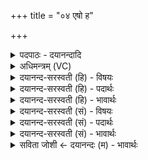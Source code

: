 +++
title = "०४ एषो ह"

+++
<details><summary>पदपाठः - दयानन्दादि</summary>

ए॒षः। ह॒। दे॒वः। प्र॒दिश॒ इति॑ प्र॒ऽदिशः॑। अनु॑। सर्वाः॑। पूर्वः॑। ह॒। जा॒तः। सः। उँ॒ऽइत्यूँ॑। गर्भे॑। अ॒न्तरित्य॒न्तः। सः। ए॒व। जा॒तः। सः। ज॒नि॒ष्यमा॑णः। प्र॒त्यङ्। जनाः॑। ति॒ष्ठ॒ति॒। सर्वतो॑मुख इति॑ स॒र्वतः॑ऽमुखः। ४।
</details>

<details><summary>अधिमन्त्रम् (VC)</summary>

- आत्मा देवता
- स्वयम्भु ब्रह्म ऋषिः
- भुरिक्त्रिष्टुप्
- धैवतः
</details>

<details><summary>दयानन्द-सरस्वती (हि) - विषयः</summary>

फिर उसी विषय को अगले मन्त्र में कहा है ॥
</details>

<details><summary>दयानन्द-सरस्वती (हि) - पदार्थः</summary>

पदार्थान्वयभाषाः -  हे (जनाः) विद्वानो ! (एषः) यह (ह) प्रसिद्ध परमात्मा (देवः) उत्तम स्वरूप (सर्वाः) सब दिशा और (प्रदिशः) विदिशाओं को (अनु) अनुकूलता से व्याप्त होके (सः) (उ) वही (गर्भे) अन्तःकरण के (अन्तः) बीच (पूर्वः) प्रथम कल्प के आदि में (ह) प्रसिद्ध (जातः) प्रकटता को प्राप्त हुआ, (सः, एव) वही (जातः) प्रसिद्ध हुआ (सः) वह (जनिष्यमाणः) आगामी कल्पों में प्रथम प्रसिद्धि को प्राप्त होगा। (सर्वतोमुखः) सब ओर से मुखादि अवयवोंवाला अर्थात् मुखादि इन्द्रियों के काम सर्वत्र करता (प्रत्यङ्) प्रत्येक पदार्थ को प्राप्त हुआ (तिष्ठति) अचल सर्वत्र स्थिर है, वही तुम लोगों को उपासना करने और जानने योग्य है ॥४ ॥
</details>

<details><summary>दयानन्द-सरस्वती (हि) - भावार्थः</summary>

भावार्थभाषाः -  यह पूर्वोक्त ईश्वर जगत् को उत्पन्न कर प्रकाशित हुआ सब दिशाओं में व्याप्त हो के इन्द्रियों के बिना सब इन्द्रियों के काम सर्वत्र व्याप्त होने से करता हुआ, सब प्राणियों के हृदय में स्थिर है, वह भूत, भविष्यत् कल्पों में जगत् की उत्पत्ति के लिये पहिले प्रकट होता है, वह ध्यानशील मनुष्य के जानने योग्य है, अन्य के जानने योग्य नहीं है ॥४ ॥
</details>

<details><summary>दयानन्द-सरस्वती (सं) - विषयः</summary>

पुनस्तमेव विषयमाह ॥
</details>

<details><summary>दयानन्द-सरस्वती (सं) - पदार्थः</summary>

पदार्थान्वयभाषाः -  हे जनाः ! एषो ह देवः सर्वाः प्रदिशोऽनुव्याप्य स उ गर्भेऽन्तः पूर्वो ह जातः स एव जातः स जनिष्यमाणः सर्वतोमुखः प्रत्यङ् तिष्ठति स युष्माभिरुपासनीयो वेदितव्यश्च ॥४ ॥
</details>

<details><summary>दयानन्द-सरस्वती (सं) - भावार्थः</summary>

भावार्थभाषाः -  अयं पूर्वोक्त ईश्वरो जगदुत्पाद्य प्रकाशितः सन् सर्वासु दिक्षु व्याप्येन्द्रियाण्यन्तरेण सर्वेन्द्रियकर्माणि सर्वगतत्वेन कुर्वन् सर्वप्राणिनां हृदये तिष्ठति सोऽतीतानागतेषु कल्पेषु जगदुत्पादनाय पूर्वं प्रकटो भवति स ध्यानशीलेन मनुष्येण ज्ञातव्यो नान्येनेति भावः ॥४ ॥
</details>

<details><summary>सविता जोशी ← दयानन्दः (म) - भावार्थः</summary>

भावार्थभाषाः -  वरीलप्रमाणे ईश्वर जगाला उत्पन्न करून प्रकट झालेला आहे. ईश्वर सर्व दिशामध्ये व्याप्त असून, इंद्रियांशिवाय सर्व इंद्रियांची कामे करतो. तो प्राण्यांच्या हृदयामध्ये स्थित असतो. तो भूत, भविष्य कल्पामध्ये जगाच्या उत्पत्तीसाठी प्रथम प्रकट होतो. ध्यान करणाऱ्या माणसांना तो जाणता येतो. इतर लोक त्याला जाणू शकत नाहीत.
</details>